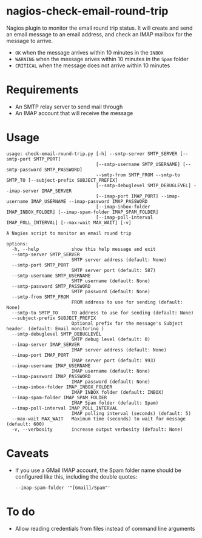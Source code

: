 # nagios-check-email-round-trip

Nagios plugin to monitor the email round trip status. It will create and send an
email message to an email address, and check an IMAP mailbox for the message to
arrive.

* `OK` when the message arrives within 10 minutes in the `INBOX`
* `WARNING` when the message arives within 10 minutes in the `Spam` folder
* `CRITICAL` when the message does not arrive within 10 minutes

# Requirements

* An SMTP relay server to send mail through
* An IMAP account that will receive the message


# Usage

```
usage: check-email-round-trip.py [-h] --smtp-server SMTP_SERVER [--smtp-port SMTP_PORT]
                                 [--smtp-username SMTP_USERNAME] [--smtp-password SMTP_PASSWORD]
                                 --smtp-from SMTP_FROM --smtp-to SMTP_TO [--subject-prefix SUBJECT_PREFIX]
                                 [--smtp-debuglevel SMTP_DEBUGLEVEL] --imap-server IMAP_SERVER
                                 [--imap-port IMAP_PORT] --imap-username IMAP_USERNAME --imap-password IMAP_PASSWORD
                                 [--imap-inbox-folder IMAP_INBOX_FOLDER] [--imap-spam-folder IMAP_SPAM_FOLDER]
                                 [--imap-poll-interval IMAP_POLL_INTERVAL] [--max-wait MAX_WAIT] [-v]

A Nagios script to monitor an email round trip

options:
  -h, --help            show this help message and exit
  --smtp-server SMTP_SERVER
                        SMTP server address (default: None)
  --smtp-port SMTP_PORT
                        SMTP server port (default: 587)
  --smtp-username SMTP_USERNAME
                        SMTP username (default: None)
  --smtp-password SMTP_PASSWORD
                        SMTP password (default: None)
  --smtp-from SMTP_FROM
                        FROM address to use for sending (default: None)
  --smtp-to SMTP_TO     TO address to use for sending (default: None)
  --subject-prefix SUBJECT_PREFIX
                        Optional prefix for the message's Subject header. (default: Email monitoring )
  --smtp-debuglevel SMTP_DEBUGLEVEL
                        SMTP debug level (default: 0)
  --imap-server IMAP_SERVER
                        IMAP server address (default: None)
  --imap-port IMAP_PORT
                        IMAP server port (default: 993)
  --imap-username IMAP_USERNAME
                        IMAP username (default: None)
  --imap-password IMAP_PASSWORD
                        IMAP password (default: None)
  --imap-inbox-folder IMAP_INBOX_FOLDER
                        IMAP INBOX folder (default: INBOX)
  --imap-spam-folder IMAP_SPAM_FOLDER
                        IMAP Spam folder (default: Spam)
  --imap-poll-interval IMAP_POLL_INTERVAL
                        IMAP polling interval (seconds) (default: 5)
  --max-wait MAX_WAIT   Maximum time (seconds) to wait for message (default: 600)
  -v, --verbosity       increase output verbosity (default: None)
```

# Caveats

* If you use a GMail IMAP account, the Spam folder name should be configured
  like this, including the double quotes:

  ```
  --imap-spam-folder '"[Gmail]/Spam"'
  ```

# To do

* Allow reading credentials from files instead of command line arguments